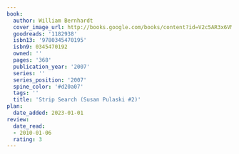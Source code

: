 ```yaml
---
book:
  author: William Bernhardt
  cover_image_url: http://books.google.com/books/content?id=V2c5AR3x6VMC&printsec=frontcover&img=1&zoom=1&source=gbs_api
  goodreads: '1182938'
  isbn13: '9780345470195'
  isbn9: 0345470192
  owned: ''
  pages: '368'
  publication_year: '2007'
  series: ''
  series_position: '2007'
  spine_color: '#d20a07'
  tags: ''
  title: 'Strip Search (Susan Pulaski #2)'
plan:
  date_added: 2023-01-01
review:
  date_read:
  - 2010-01-06
  rating: 3
---
```

